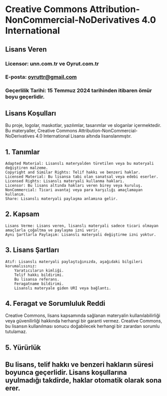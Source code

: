 # Creative Commons Attribution-NonCommercial-NoDerivatives 4.0 International

## Lisans Veren

### Licensor: unn.com.tr ve Oyrut.com.tr
### E-posta: oyruttr@gmail.com
### Geçerlilik Tarihi: 15 Temmuz 2024 tarihinden itibaren ömür boyu geçerlidir.

## Lisans Koşulları

Bu proje, logolar, maskotlar, yazılımlar, tasarımlar ve sloganlar içermektedir. Bu materyaller, Creative Commons Attribution-NonCommercial-NoDerivatives 4.0 International Lisansı altında lisanslanmıştır.

## 1. Tanımlar

    Adapted Material: Lisanslı materyalden türetilen veya bu materyali değiştiren malzeme.
    Copyright and Similar Rights: Telif hakkı ve benzeri haklar.
    Licensed Material: Bu lisansa tabi olan sanatsal veya edebi eserler.
    Licensed Rights: Lisanslı materyali kullanma hakları.
    Licensor: Bu lisans altında hakları veren birey veya kuruluş.
    NonCommercial: Ticari avantaj veya para karşılığı amaçlamayan kullanım.
    Share: Lisanslı materyali paylaşma anlamına gelir.

## 2. Kapsam

    Lisans Verme: Lisans veren, lisanslı materyali sadece ticari olmayan amaçlarla çoğaltma ve paylaşma izni verir.
    Aynı Şartlarla Paylaşım: Lisanslı materyali değiştirme izni yoktur.

## 3. Lisans Şartları

    Atıf: Lisanslı materyali paylaştığınızda, aşağıdaki bilgileri korumalısınız:
        Yaratıcıların kimliği.
        Telif hakkı bildirimi.
        Bu lisansa referans.
        Feragatname bildirimi.
        Lisanslı materyale giden URI veya bağlantı.

## 4. Feragat ve Sorumluluk Reddi

Creative Commons, lisans kapsamında sağlanan materyalin kullanılabilirliği veya güvenilirliği hakkında herhangi bir garanti vermez. Creative Commons, bu lisansın kullanılması sonucu doğabilecek herhangi bir zarardan sorumlu tutulamaz.

## 5. Yürürlük

## Bu lisans, telif hakkı ve benzeri hakların süresi boyunca geçerlidir. Lisans koşullarına uyulmadığı takdirde, haklar otomatik olarak sona erer.
